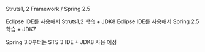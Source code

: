 Struts1, 2 Framework / Spring 2.5 

Eclipse IDE를 사용해서 Struts1,2 학습 + JDK8
Eclipse IDE를 사용해서 Spring 2.5 학습 + JDK7

Spring 3.0부터는 STS 3 IDE + JDK8 사용 예정
